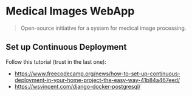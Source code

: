 # Medical Images WebApp
>Open-source initiative for a system for medical image processing.

## Set up Continuous Deployment
Follow this tutorial (trust in the last one):
* https://www.freecodecamp.org/news/how-to-set-up-continuous-deployment-in-your-home-project-the-easy-way-41b84a467eed/
* https://wsvincent.com/django-docker-postgresql/
